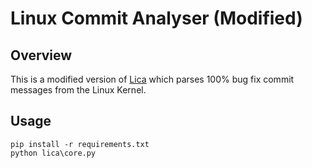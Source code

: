 # Linux Commit Analyser (Modified)

  

## Overview

This is a modified version of [Lica](https://github.com/sam4k/lica) which parses 100% bug fix commit messages from the Linux Kernel.
  

## Usage

```
pip install -r requirements.txt
python lica\core.py
```